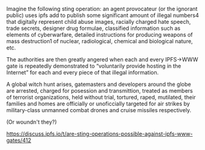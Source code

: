 Imagine the following sting operation: an agent provocateur (or the ignorant public) uses ipfs add to publish some significant amount of illegal numbers4 that digitally represent child abuse images, racially charged hate speech, trade secrets, designer drug formulae, classified information such as elements of cyberwarfare, detailed instructions for producing weapons of mass destruction1 of nuclear, radiological, chemical and biological nature, etc.

The authorities are then greatly angered when each and every IPFS→WWW gate is repeatedly demonstrated to “voluntarily provide hosting in the Internet” for each and every piece of that illegal information.

A global witch hunt arises, gatemasters and developers around the globe are arrested, charged for posession and transmittion, treated as members of terrorist organizations, held without trial, tortured, raped, mutilated, their families and homes are officially or unoficcially targeted for air strikes by military-class unmanned combat drones and cruise missiles respectively.

(Or woundn't they?)

https://discuss.ipfs.io/t/are-sting-operations-possible-against-ipfs-www-gates/412